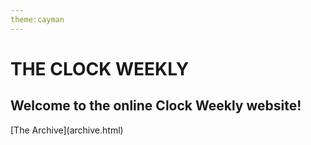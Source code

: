 ```yaml
---
theme:cayman
---
```

<html>
  <h1>THE CLOCK WEEKLY</h1>
  <h2>Welcome to the online Clock Weekly website!</h2>
  [The Archive](archive.html)
</html>

